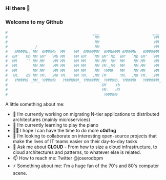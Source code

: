 ### Hi there 👋
### Welcome to my Github
```bash
#                                     ___                       ___
#                                     `MM                       `MM
#                                      MM                        MM
#    ____  __/   ____  ___   ___   ____MM   __      ____     ____MM
#   6MMMMb.`MM  6MMMMb `MM    MM  6MMMMMM  6MMbMMM 6MMMMb   6MMMMMM
#  6M'   Mb MM 6M'  `Mb MM    MM 6M'  `MM 6M'`Mb  6M'  `Mb 6M'  `MM
#  MM    `' MM MM    MM MM    MM MM    MM MM  MM  MM    MM MM    MM
#  MM       MM MM    MM MM    MM MM    MM YM.,M9  MM    MM MM    MM
#  MM       MM MM    MM MM    MM MM    MM  YMM9   MM    MM MM    MM
#  YM.   d9 MM YM.  ,M9 YM.   MM YM.  ,MM (M      YM.  ,M9 YM.  ,MM
#   YMMMM9 _MM_ YMMMM9   YMMM9MM_ YMMMMMM_ YMMMMb. YMMMM9   YMMMMMM_
#                                         6M    Yb
#                                         YM.   d9
#                                          YMMMM9
```

A little something about me:
- 🔭 I’m currently working on migrating N-tier applications to distributed architectures (mainly microservices)
- 🌱 I’m currently learning to play the piano
- 🙏🏻 I hope I can have the time to do more **c0d1ng**
- 👯 I’m looking to collaborate on interesting open-source projects that make the lives of IT teams easier on their day-to-day tasks
- 💬 Ask me about **CLOUD** - From how to size a cloud infrastructure, to cloud architectures and patterns, to whatever else is related.
- 📫 How to reach me: Twitter @joserodbpm
- ⚡ Something about me: I'm a huge fan of the 70's and 80's computer scene.
<!--
**c10udg0d/c10udg0d** is a ✨ _special_ ✨ repository because its `README.md` (this file) appears on your GitHub profile.

Here are some ideas to get you started:

- 🔭 I’m currently working on migrating N-tier applications to distributed architectures (mainly microservices)
- 🌱 I’m currently learning to play the piano
- 👯 I’m looking to collaborate on ...
- 🤔 I’m looking for help with ...
- 💬 Ask me about ...
- 📫 How to reach me: ...
- 😄 Pronouns: ...
- ⚡ Fun fact: I'm a huge fan of the 70's and 80's computer scene.
-->
